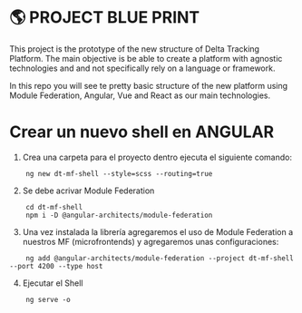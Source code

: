 # 🌎 PROJECT BLUE PRINT
This project is the prototype of the new structure of Delta Tracking Platform. The main objective is be able to create a platform with agnostic technologies and and not specifically rely on a language or framework.

In this repo you will see te pretty basic structure of the new platform using Module Federation, Angular, Vue and React as our main technologies.








# Crear un nuevo shell en ANGULAR

1. Crea una carpeta para el proyecto dentro ejecuta el siguiente comando: 
```console
    ng new dt-mf-shell --style=scss --routing=true
```
2. Se debe acrivar Module Federation
```console
    cd dt-mf-shell
    npm i -D @angular-architects/module-federation
```
3. Una vez instalada la librería agregaremos el uso de Module Federation a nuestros MF (microfrontends) y agregaremos unas configuraciones:
```console
    ng add @angular-architects/module-federation --project dt-mf-shell --port 4200 --type host
```
4. Ejecutar el Shell
```console
    ng serve -o
```
